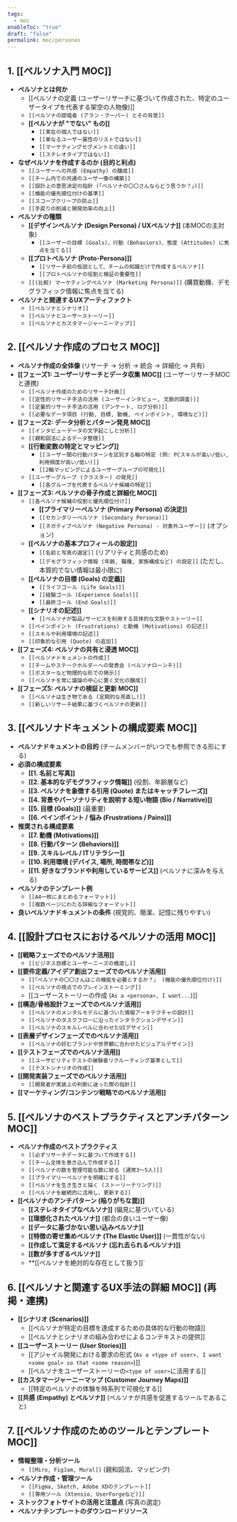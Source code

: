 ```yaml
---
tags:
  - moc
enableToc: "true"
draft: "false"
permalink: moc/personas
---
```

## 1. [[ペルソナ入門 MOC]]
   - **ペルソナとは何か**
      - [[ペルソナの定義 (ユーザーリサーチに基づいて作成された、特定のユーザータイプを代表する架空の人物像)]]
      - `[[ペルソナの提唱者 (アラン・クーパー) とその背景]]`
      - **[[ペルソナが "でない" もの]]**
         - `[[実在の個人ではない]]`
         - `[[単なるユーザー属性のリストではない]]`
         - `[[マーケティングセグメントとの違い]]`
         - `[[ステレオタイプではない]]`
   - **なぜペルソナを作成するのか (目的と利点)**
      - `[[ユーザーへの共感 (Empathy) の醸成]]`
      - `[[チーム内での共通のユーザー像の構築]]`
      - `[[設計上の意思決定の指針 (「ペルソナの〇〇さんならどう思うか？」)]]`
      - `[[機能の優先順位付けの基準]]`
      - `[[スコープクリープの防止]]`
      - `[[手戻りの削減と開発効率の向上]]`
   - **ペルソナの種類**
      - **[[デザインペルソナ (Design Persona) / UXペルソナ]]** (本MOCの主対象)
         - `[[ユーザーの目標 (Goals)、行動 (Behaviors)、態度 (Attitudes) に焦点を当てる]]`
      - **[[プロトペルソナ (Proto-Persona)]]**
         - `[[リサーチ前の仮説として、チームの知識だけで作成するペルソナ]]`
         - `[[プロトペルソナの役割と検証の重要性]]`
      - `[[(比較) マーケティングペルソナ (Marketing Persona)]]` (購買動機、デモグラフィック情報に焦点を当てる)
   - **ペルソナと関連するUXアーティファクト**
      - `[[ペルソナとシナリオ]]`
      - `[[ペルソナとユーザーストーリー]]`
      - `[[ペルソナとカスタマージャーニーマップ]]`

## 2. [[ペルソナ作成のプロセス MOC]]
   - **ペルソナ作成の全体像** (リサーチ → 分析 → 統合 → 詳細化 → 共有)
   - **[[フェーズ1: ユーザーリサーチとデータ収集 MOC]]** (ユーザーリサーチMOCと連携)
      - `[[ペルソナ作成のためのリサーチ計画]]`
      - `[[定性的リサーチ手法の活用 (ユーザーインタビュー, 文脈的調査)]]`
      - `[[定量的リサーチ手法の活用 (アンケート, ログ分析)]]`
      - `[[必要なデータ項目 (行動, 目標, 動機, ペインポイント, 環境など)]]`
   - **[[フェーズ2: データ分析とパターン発見 MOC]]**
      - `[[インタビューデータの文字起こしと分析]]`
      - `[[親和図法によるデータ整理]]`
      - **[[行動変数の特定とマッピング]]**
         - `[[ユーザー間の行動パターンを区別する軸の特定 (例: PCスキルが高い/低い, 利用頻度が高い/低い)]]`
         - `[[2軸マッピングによるユーザーグループの可視化]]`
      - `[[ユーザーグループ (クラスター) の発見]]`
         - `[[各グループを代表するペルソナ候補の特定]]`
   - **[[フェーズ3: ペルソナの骨子作成と詳細化 MOC]]**
      - `[[各ペルソナ候補の役割と優先順位付け]]`
         - **[[プライマリーペルソナ (Primary Persona) の決定]]**
         - `[[セカンダリーペルソナ (Secondary Persona)]]`
         - `[[ネガティブペルソナ (Negative Persona) - 対象外ユーザー]]` (オプション)
      - **[[ペルソナの基本プロフィールの設定]]**
         - `[[名前と写真の選定]]` (リアリティと共感のため)
         - `[[デモグラフィック情報 (年齢, 職種, 家族構成など) の設定]]` (ただし、本質的でない情報は最小限に)
      - **[[ペルソナの目標 (Goals) の定義]]**
         - `[[ライフゴール (Life Goals)]]`
         - `[[経験ゴール (Experience Goals)]]`
         - `[[最終ゴール (End Goals)]]`
      - **[[シナリオの記述]]**
         - `[[ペルソナが製品/サービスを利用する具体的な文脈やストーリー]]`
      - `[[ペインポイント (Frustrations) と動機 (Motivations) の記述]]`
      - `[[スキルや利用環境の記述]]`
      - `[[印象的な引用 (Quote) の追加]]`
   - **[[フェーズ4: ペルソナの共有と浸透 MOC]]**
      - `[[ペルソナドキュメントの作成]]`
      - `[[チームやステークホルダーへの発表会 (ペルソナローンチ)]]`
      - `[[ポスターなど物理的な形での掲示]]`
      - `[[ペルソナを常に議論の中心に置く文化の醸成]]`
   - **[[フェーズ5: ペルソナの検証と更新 MOC]]**
      - `[[ペルソナは生き物である (定期的な見直し)]]`
      - `[[新しいリサーチ結果に基づくペルソナの更新]]`

## 3. [[ペルソナドキュメントの構成要素 MOC]]
   - **ペルソナドキュメントの目的** (チームメンバーがいつでも参照できる形にする)
   - **必須の構成要素**
      - **[[1. 名前と写真]]**
      - **[[2. 基本的なデモグラフィック情報]]** (役割、年齢層など)
      - **[[3. ペルソナを象徴する引用 (Quote) またはキャッチフレーズ]]**
      - **[[4. 背景やパーソナリティを説明する短い物語 (Bio / Narrative)]]**
      - **[[5. 目標 (Goals)]]** (最重要)
      - **[[6. ペインポイント / 悩み (Frustrations / Pains)]]**
   - **推奨される構成要素**
      - **[[7. 動機 (Motivations)]]**
      - **[[8. 行動パターン (Behaviors)]]**
      - **[[9. スキルレベル / ITリテラシー]]**
      - **[[10. 利用環境 (デバイス, 場所, 時間帯など)]]**
      - **[[11. 好きなブランドや利用しているサービス]]** (ペルソナに深みを与える)
   - **ペルソナのテンプレート例**
      - `[[A4一枚にまとめるフォーマット]]`
      - `[[複数ページにわたる詳細なフォーマット]]`
   - **良いペルソナドキュメントの条件** (視覚的、簡潔、記憶に残りやすい)

## 4. [[設計プロセスにおけるペルソナの活用 MOC]]
   - **[[戦略フェーズでのペルソナ活用]]**
      - `[[ビジネス目標とユーザーニーズの橋渡し]]`
   - **[[要件定義/アイデア創出フェーズでのペルソナ活用]]**
      - `[[「ペルソナの〇〇さんはこの機能を必要とするか？」 (機能の優先順位付け)]]`
      - `[[ペルソナの視点でのブレインストーミング]]`
      - [[ユーザーストーリーの作成 (`As a <persona>, I want...`)]]
   - **[[構造/骨格設計フェーズでのペルソナ活用]]**
      - `[[ペルソナのメンタルモデルに基づいた情報アーキテクチャの設計]]`
      - `[[ペルソナのタスクフローに沿ったインタラクションデザイン]]`
      - `[[ペルソナのスキルレベルに合わせたUIデザイン]]`
   - **[[表層デザインフェーズでのペルソナ活用]]**
      - `[[ペルソナの好むブランドや世界観に合わせたビジュアルデザイン]]`
   - **[[テストフェーズでのペルソナ活用]]**
      - `[[ユーザビリティテストの被験者リクルーティング基準として]]`
      - `[[テストシナリオの作成]]`
   - **[[開発実装フェーズでのペルソナ活用]]**
      - `[[開発者が実装上の判断に迷った際の指針]]`
   - **[[マーケティング/コンテンツ戦略でのペルソナ活用]]**

## 5. [[ペルソナのベストプラクティスとアンチパターン MOC]]
   - **ペルソナ作成のベストプラクティス**
      - `[[必ずリサーチデータに基づいて作成する]]`
      - `[[チーム全体を巻き込んで作成する]]`
      - `[[ペルソナの数を管理可能な数に絞る (通常3〜5人)]]`
      - `[[プライマリーペルソナを明確にする]]`
      - `[[ペルソナを生き生きと描く (ストーリーテリング)]]`
      - `[[ペルソナを継続的に活用し、更新する]]`
   - **[[ペルソナのアンチパターン (陥りがちな罠)]]**
      - **[[ステレオタイプなペルソナ]]** (偏見に基づいている)
      - **[[理想化されたペルソナ]]** (都合の良いユーザー像)
      - **[[データに基づかない思い込みペルソナ]]**
      - **[[特徴の寄せ集めペルソナ (The Elastic User)]]** (一貫性がない)
      - **[[作成して満足するペルソナ (忘れ去られるペルソナ)]]**
      - **[[数が多すぎるペルソナ]]**
      - **[[ペルソナを絶対的な存在として扱う]]`

## 6. [[ペルソナと関連するUX手法の詳細 MOC]] (再掲・連携)
   - **[[シナリオ (Scenarios)]]**
      - [[ペルソナが特定の目標を達成するための具体的な行動の物語]]
      - [[ペルソナとシナリオの組み合わせによるコンテキストの提供]]
   - **[[ユーザーストーリー (User Stories)]]**
      - [[アジャイル開発における要求の形式 (`As a <type of user>, I want <some goal> so that <some reason>`)]]
      - [[ペルソナをユーザーストーリーの`<type of user>`に活用する]]
   - **[[カスタマージャーニーマップ (Customer Journey Maps)]]**
      - [[特定のペルソナの体験を時系列で可視化する]]
   - **[[共感 (Empathy) とペルソナ]]** (ペルソナが共感を促進するツールであること)

## 7. [[ペルソナ作成のためのツールとテンプレート MOC]]
   - **情報整理・分析ツール**
      - `[[Miro, FigJam, Mural]]` (親和図法、マッピング)
   - **ペルソナ作成・管理ツール**
      - `[[Figma, Sketch, Adobe XDのテンプレート]]`
      - `[[専用ツール (Xtensio, UserForgeなど)]]`
   - **ストックフォトサイトの活用と注意点** (写真の選定)
   - **ペルソナテンプレートのダウンロードリソース**
